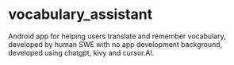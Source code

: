 # vocabulary_assistant
Android app for helping users translate and remember vocabulary, developed by human SWE with no app development background, developed using chatgpt, kivy and cursor.AI. 
